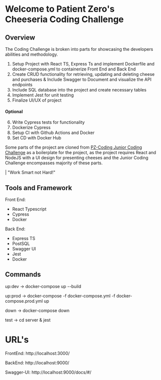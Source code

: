 # Welcome to Patient Zero's Cheeseria Coding Challenge

## Overview

The Coding Challenge is broken into parts for showcasing the developers abilities and methodology. 

1. Setup Project with React TS, Express Ts and implement Dockerfile and docker-compose.yml to containerize Front End and Back End
2. Create CRUD functionality for retrieving, updating and deleting cheese and purchases & Include Swagger to Document and visualize the API endpoints
3. Include SQL database into the project and create necessary tables
4. Implement Jest for unit testing
5. Finalize UI/UX of project 
#### Optional
6. Write Cypress tests for functionality
7. Dockerize Cypress
8. Setup CI with Github Actions and Docker
9. Set CD with Docker Hub

Some parts of the project are cloned from [PZ-Coding Junior Coding Challenge](https://github.com/PatientZero-AU/pz-cheeseria-juniors) as a boilerplate for the project, as the project requires React and NodeJS with a UI design for presenting cheeses and the Junior Coding Challenge encompasses majority of these parts. 

| "Work Smart not Hard!"


## Tools and Framework
Front End:
- React Typescript
- Cypress
- Docker

Back End:
- Express TS
- PostSQL
- Swagger UI
- Jest
- Docker

## Commands

up:dev ->
    docker-compose up --build

up:prod ->
    docker-compose -f docker-compose.yml -f docker-compose.prod.yml up

down ->
    docker-compose down

test ->
    cd server & jest

# URL's

FrontEnd: http://localhost:3000/

BackEnd: http://localhost:9000/

Swagger-UI: http://localhost:9000/docs/#/